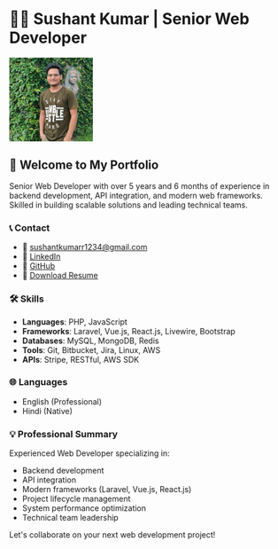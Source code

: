 # 👨‍💻 Sushant Kumar | Senior Web Developer 

<div style="display: flex; align-items: flex-start;">
  <img src="/assets/Sushant-Kumar.jpeg" alt="Sushant Kumar" style="width: 30%; margin-right: 20px;">
</div>

## 🚀 Welcome to My Portfolio
Senior Web Developer with over 5 years and 6 months of experience in backend development, API integration, and modern web frameworks. Skilled in building scalable solutions and leading technical teams.

### 📞 Contact
- 📧 sushantkumarr1234@gmail.com
- 🔗 [LinkedIn](https://www.linkedin.com/in/sushantsinghrajput/)
- 🐙 [GitHub](https://github.com/SushantSinghRajput03)
- 📄 [Download Resume](/assets/Sushant-Kumar-resume.pdf)

### 🛠️ Skills
- **Languages**: PHP, JavaScript
- **Frameworks**: Laravel, Vue.js, React.js, Livewire, Bootstrap
- **Databases**: MySQL, MongoDB, Redis
- **Tools**: Git, Bitbucket, Jira, Linux, AWS
- **APIs**: Stripe, RESTful, AWS SDK

### 🌐 Languages
- English (Professional)
- Hindi (Native)

### 💡 Professional Summary
Experienced Web Developer specializing in:
- Backend development
- API integration
- Modern frameworks (Laravel, Vue.js, React.js)
- Project lifecycle management
- System performance optimization
- Technical team leadership

Let's collaborate on your next web development project!